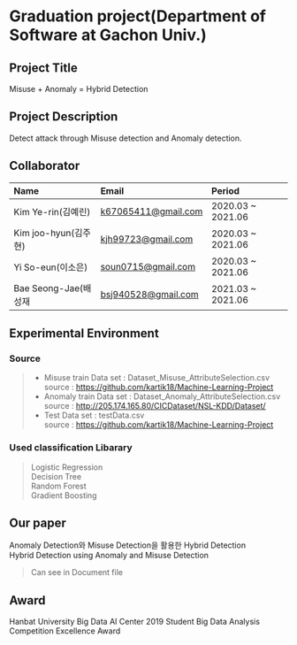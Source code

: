 # Graduation project(Department of Software at Gachon Univ.)

## Project Title
Misuse + Anomaly = Hybrid Detection

## Project Description
Detect attack through Misuse detection and Anomaly detection.

## Collaborator
| Name                 | Email                      |Period                      |
| :------------------- | :------------------------- | :------------------------- |
| Kim Ye-rin(김예린)    | k67065411@gmail.com        | 2020.03 ~ 2021.06          |
| Kim joo-hyun(김주현)  | kjh99723@gmail.com         | 2020.03 ~ 2021.06          |
| Yi So-eun(이소은)     | soun0715@gmail.com         | 2020.03 ~ 2021.06          |
| Bae Seong-Jae(배성재  | bsj940528@gmail.com        | 2021.03 ~ 2021.06          |
 
## Experimental Environment
### Source
> - Misuse train Data set : Dataset_Misuse_AttributeSelection.csv <br>
> source : https://github.com/kartik18/Machine-Learning-Project 
> - Anomaly train Data set : Dataset_Anomaly_AttributeSelection.csv <br>
> source : http://205.174.165.80/CICDataset/NSL-KDD/Dataset/
> - Test Data set : testData.csv <br>
> source : https://github.com/kartik18/Machine-Learning-Project 

### Used classification Libarary
> Logistic Regression <br>
> Decision Tree <br>
> Random Forest <br>
> Gradient Boosting <br>
 
## Our paper
Anomaly Detection와 Misuse Detection을 활용한 Hybrid Detection <br>
Hybrid Detection using Anomaly and Misuse Detection 
> Can see in Document file
 
## Award
Hanbat University Big Data AI Center 2019 Student Big Data Analysis Competition Excellence Award

